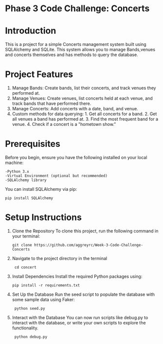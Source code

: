 # Phase 3 Code Challenge: Concerts

# Introduction

This is a project for a simple Concerts management system built using SQLAlchemy and SQLite. This system allows you to manage Bands,venues and concerts themselves and has methods to query the database.

# Project Features

1. Manage Bands: Create bands, list their concerts, and track venues they performed at.
2. Manage Venues: Create venues, list concerts held at each venue, and track bands that have performed there.
3. Manage Concerts: Add concerts with a date, band, and venue.
4. Custom methods for data querying:
        1. Get all concerts for a band.
        2. Get all venues a band has performed at.
        3. Find the most frequent band for a venue.
        4. Check if a concert is a "hometown show."

# Prerequisites

Before you begin, ensure you have the following installed on your local machine:

    -Python 3.x
    -Virtual Environment (optional but recommended)
    -SQLAlchemy library
You can install SQLAlchemy via pip:

    pip install SQLAlchemy

# Setup Instructions

1. Clone the Repository
To clone this project, run the following command in your terminal:

    ```git clone https://github.com/aggreyrc/Week-3-Code-Challenge-Concerts```

2. Navigate to the project directory in the terminal

        cd concert

3. Install Dependencies
Install the required Python packages using:
     
     ```pip install -r requirements.txt```

5. Set Up the Database
Run the seed script to populate the database with some sample data using Faker:

        python seed.py

6. Interact with the Database
You can now run scripts like debug.py to interact with the database, or write your own scripts to explore the functionality.

        python debug.py


